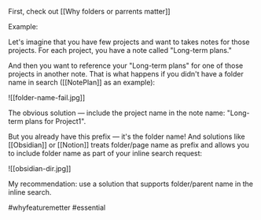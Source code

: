 First, check out [[Why folders or parrents matter]]

Example:

Let's imagine that you have few projects and want to takes notes for those projects. For each project, you have a note called "Long-term plans."

And then you want to reference your "Long-term plans" for one of those projects in another note. That is what happens if you didn't have a folder name in search ([[NotePlan]] as an example):

![[folder-name-fail.jpg]]

The obvious solution — include the project name in the note name: "Long-term plans for Project1". 

But you already have this prefix — it's the folder name!
And solutions like [[Obsidian]] or [[Notion]] treats folder/page name as prefix and allows you to include folder name as part of your inline search request:

![[obsidian-dir.jpg]]

My recommendation: use a solution that supports folder/parent name in the inline search. 

#whyfeaturemetter #essential
